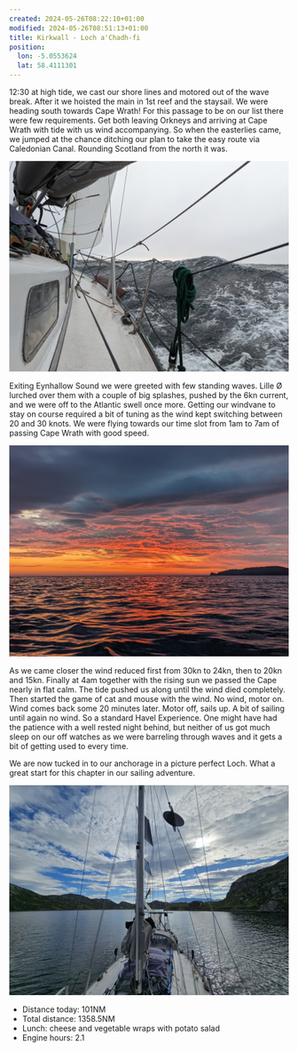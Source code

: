 ```yaml
---
created: 2024-05-26T08:22:10+01:00
modified: 2024-05-26T08:51:13+01:00
title: Kirkwall - Loch a'Chadh-fi
position:
  lon: -5.0553624
  lat: 58.4111301
---
```


12:30 at high tide, we cast our shore lines and motored out of the wave break. After it we hoisted the main in 1st reef and the staysail. We were heading south towards Cape Wrath! For this passage to be on our list there were few requirements. Get both leaving Orkneys and arriving at Cape Wrath with tide with us wind accompanying. So when the easterlies came, we jumped at the chance ditching our plan to take the easy route via Caledonian Canal. Rounding Scotland from the north it was.

![Image](../2024/413d3897a1f71410707015fe158bd602.jpg) 

Exiting Eynhallow Sound we were greeted with few standing waves. Lille Ø lurched over them with a couple of big splashes, pushed by the 6kn current, and we were off to the Atlantic swell once more. Getting our windvane to stay on course required a bit of tuning as the wind kept switching between 20 and 30 knots. We were flying towards our time slot from 1am to 7am of passing Cape Wrath with good speed. 

![Image](../2024/7d8543435ae7a21a36a2955df4676252.jpg) 

As we came closer the wind reduced first from 30kn to 24kn, then to 20kn and 15kn. Finally at 4am together with the rising sun we passed the Cape nearly in flat calm. The tide pushed us along until the wind died completely. Then started the game of cat and mouse with the wind. No wind, motor on. Wind comes back some 20 minutes later. Motor off, sails up. A bit of sailing until again no wind. So a standard Havel Experience. One might have had the patience with a well rested night behind, but neither of us got much sleep on our off watches as we were barreling through waves and it gets a bit of getting used to every time.

We are now tucked in to our anchorage in a picture perfect Loch. What a great start for this chapter in our sailing adventure.

![Image](../2024/9838a990cd00b715814cb8f0c186e6b3.jpg) 

* Distance today: 101NM
* Total distance: 1358.5NM
* Lunch: cheese and vegetable wraps with potato salad 
* Engine hours: 2.1
